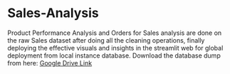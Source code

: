 # Sales-Analysis
Product Performance Analysis and Orders for Sales analysis are done on the raw Sales dataset after doing all the cleaning operations, finally deploying the effective visuals and insights in the streamlit web for global deployment from local instance database.
Download the database dump from here: [Google Drive Link](https://drive.google.com/file/d/1pM0JL-Wkjh829KU6smjCE7zZomHz0V9w/view?usp=sharing)
